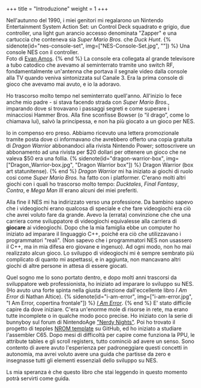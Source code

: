 +++
title = "Introduzione"
weight = 1
+++

Nell'autunno del 1990, i miei genitori mi regalarono un Nintendo Entertainment
System Action Set: un Control Deck squadrato e grigio, due controller, una light gun arancio accesso denominata "Zapper"
e una cartuccia che conteneva sia _Super Mario
Bros._ che _Duck Hunt_. {% sidenote(id="nes-console-set",
img=["NES-Console-Set.jpg", ""]) %}
Una console NES con il controller.\
Foto di [Evan Amos](https://commons.wikimedia.org/wiki/User:Evan-Amos).
{% end %}
La console era collegata al grande televisore a tubo catodico
che avevamo al seminterrato tramite uno switch RF, fondamentalmente un'antenna 
che portava il segnale video dalla console alla TV quando veniva sintonizzata sul Canale 3.
Era la prima console di gioco che avevamo mai avuto, e io la adoravo.

Ho trascorso molto tempo nel seminterrato quell'anno. All'inizio lo fece anche mio padre -
si stava facendo strada con _Super Mario Bros._, imparando dove si trovavano i passaggi segreti
e come superare i minacciosi Hammer Bros.
Alla fine sconfisse Bowser (o “il drago”, come lo chiamava lui), salvò la
principessa, e non ha più giocato a un gioco per NES.

Io in compenso ero preso. Abbiamo ricevuto una lettera promozionale tramite posta
dove ci informavano che avrebbero offerto una copia gratuita di _Dragon Warrior_
abbonandoci alla rivista Nintendo Power; sottoscrivere
un abbonamento ad una rivista per $20 dollari per ottenere un gioco che ne valeva $50
era una follia. {% sidenote(id="dragon-warrior-box",
img=["Dragon_Warrior-box.jpg", "Dragon Warrior box"]) %}
Dragon Warrior (box art statunitense).
{% end %}
_Dragon Warrior_ mi ha iniziato ai giochi di ruolo cosi come
 _Super Mario Bros._ ha fatto con i platformer. 
C'erano molti altri giochi con i quali ho trascorso molto tempo: _Ducktales_, _Final Fantasy_,
_Contra_, e _Mega Man III_ erano alcuni dei miei preferiti.

Alla fine il NES mi ha indirizzato verso una professione. Da bambino sapevo 
che i videogiochi erano qualcosa di speciale e che fare videogiochi era ciò che avrei
voluto fare da grande. Avevo la (errata) convinzione che che una carriera come sviluppatore di videogiochi
equivalesse alla carriera di **giocare** ai videogiochi. Dopo che la mia famiglia ebbe un computer ho iniziato
ad imparare il linguaggio C++, poiché era ciò che utilizzavano i programmatori "reali". (Non sapevo che i programmatori NES 
non usassero il C++, ma in mia difesa ero giovane e ingenuo).
Ad ogni modo, non ho mai realizzato alcun gioco. Lo sviluppo di videogiochi mi è sempre sembrato
più complicato di quanto mi aspettassi, e in aggiunta, non mancavano altri giochi di altre persone in attesa di essere giocati.

Quel sogno me lo sono portato dentro, e dopo molti anni trascorsi da sviluppatore web professionista,
ho iniziato ad imparare lo sviluppo su NES. (Ho avuto una forte spinta nella giusta direzione 
dall'eccellente libro _I Am Error_ di Nathan Altice). {% sidenote(id="i-am-error",
img=["i-am-error.jpg", "I Am Error, copertina frontale"]) %}
[_I Am Error_](https://mitpress.mit.edu/books/i-am-error).
{% end %}
E' stato difficile capire da dove iniziare. C'era un'enorme mole di risorse in rete,
ma erano tutte incomplete o in qualche modo poco precise. Ho iniziato con la serie di bunnyboy sul 
forum di NintendoAge ["Nerdy Nights"](https://nerdy-nights.nes.science). Poi ho trovato il progetto di tepples
[NROM template](https://github.com/pinobatch/nrom-template) su GitHub, ed ho iniziato a studiare l'assembler C65.
Dopo mesi di difficoltà per capire come funziona la PPU, le attribute tables e gli scroll registers, 
tutto cominciò ad avere un senso. Sono contento di avere avuto l'esperienza 
per padroneggiare questi concetti in autonomia, ma avrei voluto avere una guida che 
partisse da zero e insegnasse tutti gli elementi essenziali dello sviluppo su NES.

Ls mia speranza è che questo libro che stai leggendo in questo momento potrà servirti come guida.

